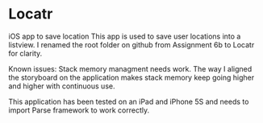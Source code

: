 # Locatr
iOS app to save location
This app is used to save user locations into a listview. I renamed the root folder on github from Assignment 6b to Locatr for clarity. 

Known issues: Stack memory managment needs work. The way I aligned the storyboard on the application makes stack memory keep going higher and higher with continuous use. 

This application has been tested on an iPad and iPhone 5S and needs to import Parse framework to work correctly. 
